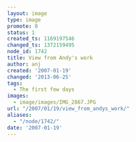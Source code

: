 ```yaml
---
layout: image
type: image
promote: 0
status: 1
created_ts: 1169197546
changed_ts: 1372159495
node_id: 1742
title: View from Andy's work
author: anj
created: '2007-01-19'
changed: '2013-06-25'
tags:
  - The first few days
images:
  - image/images/IMG_2867.JPG
url: "/2007/01/19/view_from_andys_work/"
aliases:
  - "/node/1742/"
date: '2007-01-19'
---
```


